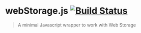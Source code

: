 # webStorage.js [![Build Status](https://travis-ci.org/georapbox/webStorage.svg?branch=master)](https://travis-ci.org/georapbox/webStorage)

> A minimal Javascript wrapper to work with Web Storage

